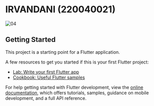 # IRVANDANI (220040021)

![04](https://github.com/user-attachments/assets/c8e76ec6-4b43-4f33-8b51-a9e713f57d4e)


## Getting Started

This project is a starting point for a Flutter application.

A few resources to get you started if this is your first Flutter project:

- [Lab: Write your first Flutter app](https://docs.flutter.dev/get-started/codelab)
- [Cookbook: Useful Flutter samples](https://docs.flutter.dev/cookbook)

For help getting started with Flutter development, view the
[online documentation](https://docs.flutter.dev/), which offers tutorials,
samples, guidance on mobile development, and a full API reference.
